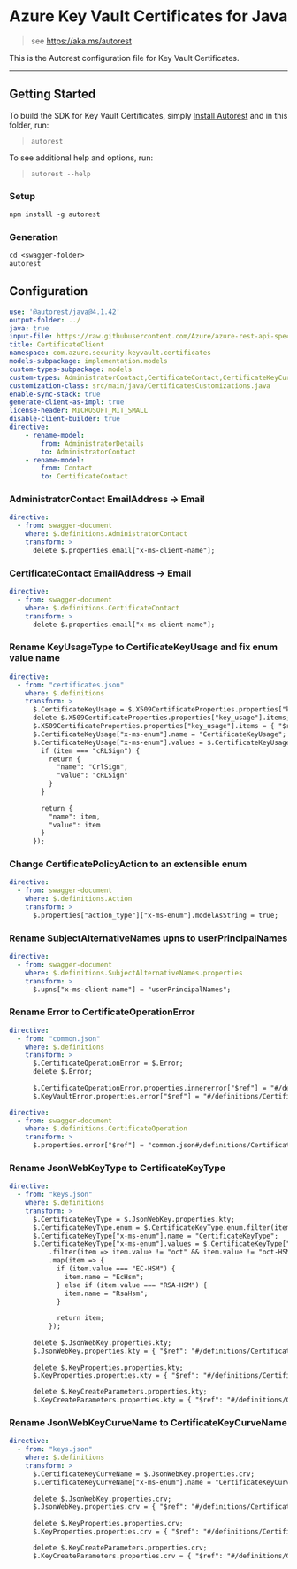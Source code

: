 # Azure Key Vault Certificates for Java

> see https://aka.ms/autorest


This is the Autorest configuration file for Key Vault Certificates.

---
## Getting Started
To build the SDK for Key Vault Certificates, simply [Install Autorest](https://aka.ms/autorest) and
in this folder, run:

> `autorest`

To see additional help and options, run:

> `autorest --help`

### Setup
```ps
npm install -g autorest
```

### Generation

```ps
cd <swagger-folder>
autorest
```

## Configuration

```yaml
use: '@autorest/java@4.1.42'
output-folder: ../
java: true
input-file: https://raw.githubusercontent.com/Azure/azure-rest-api-specs/8af9817c15d688c941cda106758045b5deb9a069/specification/keyvault/data-plane/Microsoft.KeyVault/preview/7.6-preview.1/certificates.json
title: CertificateClient
namespace: com.azure.security.keyvault.certificates
models-subpackage: implementation.models
custom-types-subpackage: models
custom-types: AdministratorContact,CertificateContact,CertificateKeyCurveName,CertificateKeyType,CertificateKeyUsage,CertificateOperationError,CertificatePolicyAction,SubjectAlternativeNames
customization-class: src/main/java/CertificatesCustomizations.java
enable-sync-stack: true
generate-client-as-impl: true
license-header: MICROSOFT_MIT_SMALL
disable-client-builder: true
directive:
    - rename-model:
        from: AdministratorDetails
        to: AdministratorContact
    - rename-model:
        from: Contact
        to: CertificateContact
```

### AdministratorContact EmailAddress -> Email
```yaml
directive:
  - from: swagger-document
    where: $.definitions.AdministratorContact
    transform: >
      delete $.properties.email["x-ms-client-name"];
```

### CertificateContact EmailAddress -> Email
```yaml
directive:
  - from: swagger-document
    where: $.definitions.CertificateContact
    transform: >
      delete $.properties.email["x-ms-client-name"];
```

### Rename KeyUsageType to CertificateKeyUsage and fix enum value name
```yaml
directive:
  - from: "certificates.json"
    where: $.definitions
    transform: >
      $.CertificateKeyUsage = $.X509CertificateProperties.properties["key_usage"].items;
      delete $.X509CertificateProperties.properties["key_usage"].items;
      $.X509CertificateProperties.properties["key_usage"].items = { "$ref": "#/definitions/CertificateKeyUsage" };
      $.CertificateKeyUsage["x-ms-enum"].name = "CertificateKeyUsage";
      $.CertificateKeyUsage["x-ms-enum"].values = $.CertificateKeyUsage.enum.map(item => {
        if (item === "cRLSign") {
          return {
            "name": "CrlSign",
            "value": "cRLSign"
          }
        }
        
        return {
          "name": item,
          "value": item
        }
      });
```

### Change CertificatePolicyAction to an extensible enum
```yaml
directive:
  - from: swagger-document
    where: $.definitions.Action
    transform: >
      $.properties["action_type"]["x-ms-enum"].modelAsString = true;
```

### Rename SubjectAlternativeNames upns to userPrincipalNames
```yaml
directive:
  - from: swagger-document
    where: $.definitions.SubjectAlternativeNames.properties
    transform: >
      $.upns["x-ms-client-name"] = "userPrincipalNames";
```

### Rename Error to CertificateOperationError
```yaml
directive:
  - from: "common.json"
    where: $.definitions
    transform: >
      $.CertificateOperationError = $.Error;
      delete $.Error;
      
      $.CertificateOperationError.properties.innererror["$ref"] = "#/definitions/CertificateOperationError";
      $.KeyVaultError.properties.error["$ref"] = "#/definitions/CertificateOperationError";
```

```yaml
directive:
  - from: swagger-document
    where: $.definitions.CertificateOperation
    transform: >
      $.properties.error["$ref"] = "common.json#/definitions/CertificateOperationError";
```

### Rename JsonWebKeyType to CertificateKeyType
```yaml
directive:
  - from: "keys.json"
    where: $.definitions
    transform: >
      $.CertificateKeyType = $.JsonWebKey.properties.kty;
      $.CertificateKeyType.enum = $.CertificateKeyType.enum.filter(item => item != "oct" && item != "oct-HSM");
      $.CertificateKeyType["x-ms-enum"].name = "CertificateKeyType";
      $.CertificateKeyType["x-ms-enum"].values = $.CertificateKeyType["x-ms-enum"].values
          .filter(item => item.value != "oct" && item.value != "oct-HSM")
          .map(item => {
            if (item.value === "EC-HSM") {
              item.name = "EcHsm";
            } else if (item.value === "RSA-HSM") {
              item.name = "RsaHsm";
            }
            
            return item;
          });
      
      delete $.JsonWebKey.properties.kty;
      $.JsonWebKey.properties.kty = { "$ref": "#/definitions/CertificateKeyType" };
        
      delete $.KeyProperties.properties.kty;
      $.KeyProperties.properties.kty = { "$ref": "#/definitions/CertificateKeyType" };

      delete $.KeyCreateParameters.properties.kty;
      $.KeyCreateParameters.properties.kty = { "$ref": "#/definitions/CertificateKeyType" };
```

### Rename JsonWebKeyCurveName to CertificateKeyCurveName
```yaml
directive:
  - from: "keys.json"
    where: $.definitions
    transform: >
      $.CertificateKeyCurveName = $.JsonWebKey.properties.crv;
      $.CertificateKeyCurveName["x-ms-enum"].name = "CertificateKeyCurveName";
      
      delete $.JsonWebKey.properties.crv;
      $.JsonWebKey.properties.crv = { "$ref": "#/definitions/CertificateKeyCurveName" };
        
      delete $.KeyProperties.properties.crv;
      $.KeyProperties.properties.crv = { "$ref": "#/definitions/CertificateKeyCurveName" };

      delete $.KeyCreateParameters.properties.crv;
      $.KeyCreateParameters.properties.crv = { "$ref": "#/definitions/CertificateKeyCurveName" };
```
